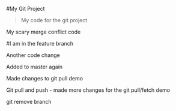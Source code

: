 #My Git Project

> My code for the git project
> 
My scary merge conflict code

#I am in the feature branch

Another code change

Added to master again

Made changes to git pull demo

Git pull and push - made more changes for the git pull/fetch demo

git remove branch
